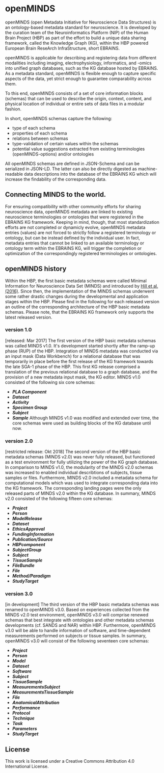 # openMINDS
openMINDS (open Metadata Initiative for Neuroscience Data Structures) is an ontology-based metadata standard for neuroscience. It is developed by the curation team of the Neuroinformatics Platform (NIP) of the Human Brain Project (HBP) as part of the effort to build a unique data sharing framework, called the Knowledge Graph (KG), within the HBP powered European Brain ReseArch InfraStructure, short EBRAINS. 

openMINDS is applicable for describing and registering data from different modalities including imaging, electrophysiology, informatics, and -omics into unified graph databases, such as the KG database hosted by EBRAINS. As a metadata standard, openMINDS is flexible enough to capture specific aspects of the data, yet strict enough to guarantee comparability across them. 

To this end, openMINDS consists of a set of core information blocks (schemas) that can be used to describe the origin, context, content, and physical location of individual or entire sets of data files in a modular fashion.

In short, openMINDS schemas capture the following:
  + type of each schema
  + properties of each schema
  + relations between schemas
  + type-validation of certain values within the schemas
  + potential value suggestions extracted from existing terminologies (openMINDS-options) and/or ontologies
  
All openMINDS schemas are defined in JSON-Schema and can be serialized in JSON-LD. The latter can also be directly digested as machine-readable data descriptions into the database of the EBRAINS KG which will increase the findability of the corresponding data.

## Connecting MINDS to the world.
For ensuring compatibility with other community efforts for sharing neuroscience data, openMINDS metadata are linked to existing neuroscience terminologies or ontologies that were registered in the EBRAINS KG framework. Keeping in mind, though, that most standardization efforts are not completed or dynamicly evolve, openMINDS metadata entries (values) are not forced to strictly follow a registered terminology or ontology, but can be instead defined by the individual user. In fact, metadata entries that cannot be linked to an available terminology or ontology term within the EBRAINS KG, will trigger the completion or optimization of the correspondingly registered terminologies or ontologies.

## openMINDS history
Within the HBP, the first basic metadata schemas were called Minimal Information for Neuroscience Data Set (MINDS) and introduced by [Hill et al. (2016)](https://doi.org/10.1038/nrn.2016.134). Since then, the implementation of the MINDS schemas underwent some rather drastic changes during the developmental and application stages within the HBP. Please find in the following for each released version an outline of the corresponding architecture of the HBP basic metadata schemas. Please note, that the EBRAINS KG framework only supports the latest released version.

### version 1.0
[released: Mar 2017] The first version of the HBP basic metadata schemas was called MINDS v1.0. It's development started shortly after the ramp-up phase (RUP) of the HBP. Integration of MINDS metadata was conducted via an input mask (Data Workbench) for a relational database that was temporarily in place before the first release of the KG framework towards the late SGA-1 phase of the HBP. This first KG release comprised a translation of the previous relational database to a graph database, and the provision of a new metadata input mask, the KG editor. MINDS v1.0 consisted of the following six core schemas: 
  + ***PLA Component*** 
  + ***Dataset***
  + ***Activity***
  + ***Specimen Group***
  + ***Subject***
  + ***Sample***
Although MINDS v1.0 was modified and extended over time, the core schemas were used as building blocks of the KG database until now.

### version 2.0 
[restricted release: Okt 2018] The second version of the HBP basic metadata schemas (MINDS v2.0) was never fully released, but functioned as a test environment for fully utilizing the power of the KG graph database. In comparison to MINDS v1.0, the modularity of the MINDS v2.0 schemas was increased to enabled individual describtions of subjects, tissue samples or files. Furthermore, MINDS v2.0 included a metadata schema for computational models which was used to integrate corresponding data into the KG framework. The corresponding landing pages were the only released parts of MINDS v2.0 within the KG database. In summary, MINDS v2.0 consisted of the following fifteen core schemas:
  + ***Project*** 
  + ***Person*** 
  + ***ModelRelease*** 
  + ***Dataset*** 
  + ***EthicsApproval*** 
  + ***FundingInformation*** 
  + ***Publication/Source*** 
  + ***HBPcomponent*** 
  + ***SubjectGroup*** 
  + ***Subject*** 
  + ***TissueSample*** 
  + ***FileBundle*** 
  + ***File*** 
  + ***Method/Paradigm*** 
  + ***StudyTarget*** 

### version 3.0
[in development] The third version of the HBP basic metadata schemas was renamed to openMINDS v3.0. Based on experiences collected from the MINDS v2.0 test environment, openMINDS v3.0 will comprise renewed schemas that best integrate with ontologies and other metadata schemas developments (cf. SANDS and NAR) within HBP. Furthermore, openMINDS v3.0 will be able to handle information of software, and time-dependent measurements performed on subjects or tissue samples. In summary, openMINDS v3.0 will consist of the following seventeen core schemas:
  + ***Project*** 
  + ***Person***
  + ***Model*** 
  + ***Dataset*** 
  + ***Software***
  + ***Subject***
  + ***TissueSample***
  + ***MeasurementsSubject***
  + ***MeasurementsTissueSample***
  + ***File***
  + ***AnatomicalAttribution***
  + ***Performance***
  + ***Protocol***
  + ***Technique*** 
  + ***Task***
  + ***Parameters***
  + ***StudyTarget***

## License
This work is licensed under a Creative Commons Attribution 4.0 International License. 
